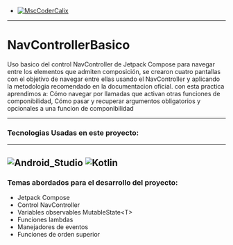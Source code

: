  - [![MscCoderCalix](https://img.shields.io/badge/MscCoder-Calixto_Villega-1877F2?style=for-the-badge&logo=probot&logoColor=white&labelColor=black)]()</br>
 ---
# NavControllerBasico
 
Uso basico del control NavController de Jetpack Compose para navegar entre los elementos que admiten composición, se crearon cuatro pantallas con el objetivo de navegar entre ellas usando el NavController y aplicando la metodologia recomendado en la documentacion oficial. con esta practica aprendimos a: Cómo navegar por llamadas que activan otras funciones de componibilidad, Cómo pasar y recuperar argumentos obligatorios y opcionales a una funcion de componibilidad
__________________________
 
 
### Tecnologias Usadas en este proyecto:
---
![Android_Studio](https://img.shields.io/badge/Android_Studio-green?style=for-the-badge&logo=android-studio&logoColor=white&labelColor=101010)
![Kotlin](https://img.shields.io/badge/Kotlin-0095D5?style=for-the-badge&logo=kotlin&logoColor=white&labelColor=101010)</br>
---

### Temas abordados para el desarrollo del proyecto:

- Jetpack Compose 
- Control NavController
- Variables observables MutableState\<T\>
- Funciones lambdas
- Manejadores de eventos
- Funciones de orden superior

